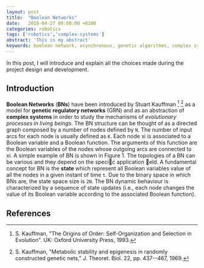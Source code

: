 ```yaml
---
layout: post
title:  "Boolean Networks"
date:   2018-04-27 00:00:00 +0100
categories: robotics
tags: ['robotics','complex-systems']
abstract: 'This is my abstract'
keywords: boolean network, asynchronous, genetic algorithms, complex systems
---
```



In this post, I will introduce and explain all the choices made during the project design and development.

## Introduction

**Boolean Networks** (**BNs**) have been introduced by Stuart Kauffman [^fn1] [^fn2]  as a model for **genetic regulatory networks** (GRN) and as an abstraction of **complex systems** in order to study the mechanisms of *evolutionary processes in living beings*. The BN structure can be thought of as a directed graph composed by a number of nodes defined by `N`. The number of input arcs for each node is usually defined as `K`. Each node xi is associated to a Boolean variable and a Boolean function. The arguments of this function are the Boolean variables of the nodes whose outgoing arcs are connected to xi.
A simple example of BN is shown in Figure 1. The topologies of a BN can be various and they depend on the specic application eld. A fundamental concept for BN is the **state** which represent all Boolean variables value of all the nodes in a given instant of time `t`. Due to the binary space in which BNs are, the state space size is `2N`. The BN dynamic behaviour is characterized by a sequence of state updates (i.e., each node changes the value of its
Boolean variable according to the associated Boolean function). 


## References

[^fn1]:  S. Kauffman, "The Origins of Order: Self-Organization and Selection in Evolution". UK: Oxford University Press, 1993.

[^fn2]: S. Kauffman, "Metabolic stability and epigenesis in randomly constructed genetic nets," J. Theoret. Biol. 22, pp. 437--467, 1969.
